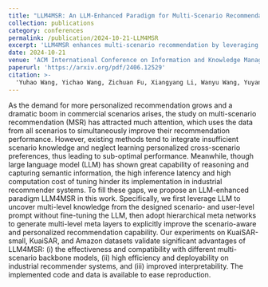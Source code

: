 ```yaml
---
title: "LLM4MSR: An LLM-Enhanced Paradigm for Multi-Scenario Recommendation"
collection: publications
category: conferences
permalink: /publication/2024-10-21-LLM4MSR
excerpt: 'LLM4MSR enhances multi-scenario recommendation by leveraging LLM for knowledge extraction and hierarchical meta networks, achieving improved performance and interpretability without LLM fine-tuning while maintaining deployment efficiency.'
date: 2024-10-21
venue: 'ACM International Conference on Information and Knowledge Management (CIKM)'
paperurl: 'https://arxiv.org/pdf/2406.12529'
citation: >-
  'Yuhao Wang, Yichao Wang, Zichuan Fu, Xiangyang Li, Wanyu Wang, Yuyang Ye, Xiangyu Zhao, Huifeng Guo, and Ruiming Tang. 2024. LLM4MSR: An LLM-Enhanced Paradigm for Multi-Scenario Recommendation. In Proceedings of the 33rd ACM International Conference on Information and Knowledge Management (CIKM '24). Association for Computing Machinery, New York, NY, USA, 2472–2481. <a href="https://doi.org/10.1145/3627673.3679743">https://doi.org/10.1145/3627673.3679743</a>'
---
```


As the demand for more personalized recommendation grows and a dramatic boom in commercial scenarios arises, the study on multi-scenario recommendation (MSR) has attracted much attention, which uses the data from all scenarios to simultaneously improve their recommendation performance. However, existing methods tend to integrate insufficient scenario knowledge and neglect learning personalized cross-scenario preferences, thus leading to sub-optimal performance. Meanwhile, though large language model (LLM) has shown great capability of reasoning and capturing semantic information, the high inference latency and high computation cost of tuning hinder its implementation in industrial recommender systems. To fill these gaps, we propose an LLM-enhanced paradigm LLM4MSR in this work. Specifically, we first leverage LLM to uncover multi-level knowledge from the designed scenario- and user-level prompt without fine-tuning the LLM, then adopt hierarchical meta networks to generate multi-level meta layers to explicitly improve the scenario-aware and personalized recommendation capability. Our experiments on KuaiSAR-small, KuaiSAR, and Amazon datasets validate significant advantages of LLM4MSR: (i) the effectiveness and compatibility with different multi-scenario backbone models, (ii) high efficiency and deployability on industrial recommender systems, and (iii) improved interpretability. The implemented code and data is available to ease reproduction.